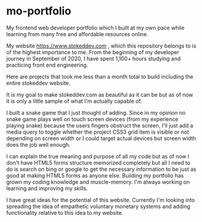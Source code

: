 # mo-portfolio
My frontend web developer portfolio which I built at my own pace while learning from many free and affordable resources online.

My website https://www.stokeddev.com , which this repository belongs to is of the highest importance to me. From the beginning of my developer journey in September of 2020, I have spent 1,100+ hours studying and practicing front end engineering.

Here are projects that took me less than a month total to build including the entire stokeddev website.

It is my goal to make stokeddev.com as beautiful as it can be but as of now it is only a little sample of what I'm actually capable of.

I built a snake game that I just thought of adding. Since in my opinion no snake game plays well on touch screen devices (from my experience playing snake) because the users fingers obstruct the screen, I'll just add a media query to toggle whether the project CSS3 grid item is visible or not depending on screen width or I could target actual devices but screen width does the job well enough.

I can explain the true meaning and purpose of all my code but as of now I don't have HTML5 forms structure memorized completely but all I need to do is search on bing or google to get the necessary information to be just as good at making HTML5 forms as anyone else. Building my portfolio has grown my coding knowledge and muscle-memory. I'm always working on learning and improving my skills.

I have great ideas for the potential of this website. Currently I'm looking into spreading the idea of empathetic voluntary monetary systems and adding functionality relative to this idea to my website. 

